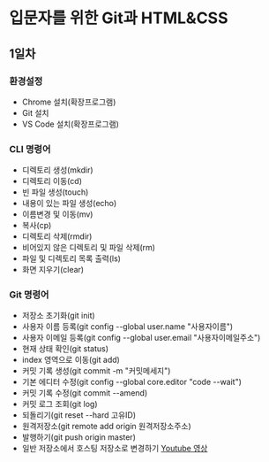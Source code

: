 # 입문자를 위한 Git과 HTML&CSS
## 1일차
### 환경설정
- Chrome 설치(확장프로그램)
- Git 설치
- VS Code 설치(확장프로그램)
### CLI 명령어
- 디렉토리 생성(mkdir)
- 디렉토리 이동(cd)
- 빈 파일 생성(touch)
- 내용이 있는 파일 생성(echo)
- 이름변경 및 이동(mv)
- 복사(cp)
- 디렉토리 삭제(rmdir)
- 비어있지 않은 디렉토리 및 파일 삭제(rm)
- 파일 및 디렉토리 목록 출력(ls)
- 화면 지우기(clear)
### Git 명령어
- 저장소 초기화(git init)
- 사용자 이름 등록(git config --global user.name "사용자이름")
- 사용자 이메일 등록(git config --global user.email "사용자이메일주소")
- 현재 상태 확인(git status)
- index 영역으로 이동(git add)
- 커밋 기록 생성(git commit -m "커밋메세지")
- 기본 에디터 수정(git config --global core.editor "code --wait")
- 커밋 기록 수정(git commit --amend)
- 커밋 로그 조회(git log)
- 되돌리기(git reset --hard 고유ID)
- 원격저장소(git remote add origin 원격저장소주소)
- 발행하기(git push origin master)
- 일반 저장소에서 호스팅 저장소로 변경하기
[Youtube 영상](https://youtu.be/SNnfbf-LJz4)
